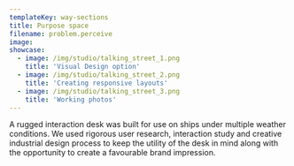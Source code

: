 ```yaml
---
templateKey: way-sections
title: Purpose space
filename: problem.perceive
image:
showcase:
  - image: /img/studio/talking_street_1.png
    title: 'Visual Design option'
  - image: /img/studio/talking_street_2.png
    title: 'Creating responsive layouts'
  - image: /img/studio/talking_street_3.png
    title: 'Working photos'
---
```


A rugged interaction desk was built for use on ships under multiple weather conditions. We used rigorous user research, interaction study and creative industrial design process to keep the utility of the desk in mind along with the opportunity to create a favourable brand impression.
